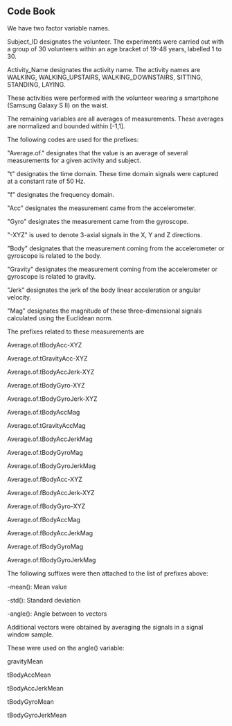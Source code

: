 ## Code Book

We have two factor variable names.

Subject_ID designates the volunteer. The experiments were carried out with a group of 30 volunteers within an age bracket of 19-48 years, labelled 1 to 30.

Activity_Name designates the activity name. The activity names are WALKING, WALKING_UPSTAIRS,	WALKING_DOWNSTAIRS, SITTING, STANDING, LAYING. 

These activities were performed with the volunteer wearing a smartphone (Samsung Galaxy S II) on the waist.
	
The remaining variables are all averages of measurements. These averages are normalized and bounded within [-1,1]. 

The following codes are used for the prefixes:

"Average.of." designates that the value is an average of several measurements for a given activity and subject.

"t" designates the time domain.	These time domain signals were captured at a constant rate of 50 Hz.

"f" designates the frequency domain.

"Acc" designates the measurement came from the accelerometer.

"Gyro" designates the measurement came from the gyroscope.

"-XYZ" is used to denote 3-axial signals in the X, Y and Z directions.

"Body" designates that the measurement coming from the accelerometer or gyroscope is related to the body.

"Gravity" designates the measurement coming from the accelerometer or gyroscope is related to gravity.

"Jerk" designates the jerk of the body linear acceleration or angular velocity.

"Mag" designates the magnitude of these three-dimensional signals calculated using the Euclidean norm.

The prefixes related to these measurements are

Average.of.tBodyAcc-XYZ

Average.of.tGravityAcc-XYZ

Average.of.tBodyAccJerk-XYZ

Average.of.tBodyGyro-XYZ

Average.of.tBodyGyroJerk-XYZ

Average.of.tBodyAccMag

Average.of.tGravityAccMag

Average.of.tBodyAccJerkMag

Average.of.tBodyGyroMag

Average.of.tBodyGyroJerkMag

Average.of.fBodyAcc-XYZ

Average.of.fBodyAccJerk-XYZ

Average.of.fBodyGyro-XYZ

Average.of.fBodyAccMag

Average.of.fBodyAccJerkMag

Average.of.fBodyGyroMag

Average.of.fBodyGyroJerkMag

The following suffixes were then attached to the list of prefixes above:

-mean(): Mean value

-std(): Standard deviation

-angle(): Angle between to vectors

Additional vectors were obtained by averaging the signals in a signal window sample. 

These were used on the angle() variable:

gravityMean

tBodyAccMean

tBodyAccJerkMean

tBodyGyroMean

tBodyGyroJerkMean